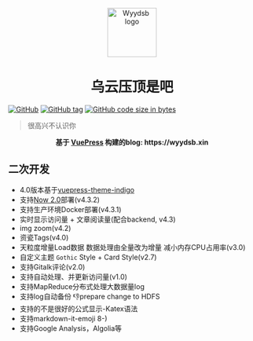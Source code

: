 <p align="center"><a href="https://wyydsb.xin" target="_blank" rel="noopener noreferrer"><img width="100" src="https://cdn.nlark.com/yuque/0/2018/png/104214/1534957905839-d580e42e-3899-4403-be32-c068e5c9eef4.png" alt="Wyydsb logo"></a></p>
<h1 align="center">乌云压顶是吧</h1>

[![GitHub](https://img.shields.io/github/license/iofu728/blog.svg?style=popout-square)](https://github.com/iofu728/blog//master/LICENSE)
[![GitHub tag](https://img.shields.io/github/tag/iofu728/blog.svg?style=popout-square)](https://github.com/iofu728/blog/releases)
[![GitHub code size in bytes](https://img.shields.io/github/languages/code-size/iofu728/blog.svg?style=popout-square)](https://github.com/iofu728/blog)

> 很高兴不认识你

<div align="center">
  <strong>
     基于 <a href="https://vuepress.vuejs.org/">VuePress</a> 构建的blog: https://wyydsb.xin
  </strong>
</div>


## 二次开发
* 4.0版本基于[vuepress-theme-indigo](https://github.com/yscoder/vuepress-theme-indigo)
* 支持[Now 2.0](https://zeit.co)部署(v4.3.2)
* 支持生产环境Docker部署(v4.3.1)
* 实时显示访问量 + 文章阅读量(配合backend, v4.3)
* img zoom(v4.2)
* 资瓷Tags(v4.0)
* 天粒度增量Load数据 数据处理由全量改为增量 减小内存CPU占用率(v3.0)
* 自定义主题 `Gothic` Style + Card Style(v2.7)
* 支持Gitalk评论(v2.0)
* 支持自动处理、并更新访问量(v1.0)
* 支持MapReduce分布式处理大数据量log
* 支持log自动备份 :-1:prepare change to HDFS
* 支持的不是很好的公式显示-Katex语法
* 支持markdown-it-emoji 8-)
* 支持Google Analysis，Algolia等<script/>自动部署
* 参考[`Nginx 调优`](https://wyydsb.xin/other/nginx.html), [`从日志中识别 Spider`](https://wyydsb.xin/other/spider.html) 进行反爬处理

## 开发指南

[Latest release 👉 ](https://github.com/iofu728/blog/releases)

```bash
# Dev
$ wget https://github.com/iofu728/blog/archive/v4.3.2.tar.gz
$ tar -zxvf v4.3.2.tar.gz
$ cd blog-4.3.2
$ yarn
$ yarn doc:dev

# Deploy
$ vim script/constant.sh  #Change Service Path
$ bash script/
```

### Docker

```bash
$ docker pull iofu728/blog:v4.3.2
$ docker pull iofu728/blog:backend-v4.3.2
```

### Backend
```bash
# mysql config
$ cp blog-backend/blog-repository/src/main/resources/application.yml.temple blog-backend/blog-repository/src/main/resources/application.yml

# gradle build
$ cd blog-backend
$ ./gradlew clean build -x test
$ nohup java -jar blog-collector/build/libs/blog-collector-4.3.0-SNAPSHOT.jar >> test.txt 2>&1 &
```

## 部署指南
```bash
.
├── README.md
├── blog-backend
│   ├── blog-collector
│   │   └── src
│   │       ├── main
│   │       │   ├── java
│   │       │   │   └── com.github.iofu728.blog.collector
│   │       │   │       ├── BlogCollectorApplicationContext.java
│   │       │   │       ├── bo
│   │       │   │       ├── collector
│   │       │   │       ├── consts
│   │       │   │       ├── filter
│   │       │   │       └── service
│   │       │   └── resources
│   │       └── test
│   ├── blog-repository
│   │   └── src
│   │       ├── main
│   │       │   ├── java
│   │       │   │   └── com.github.iofu728.blog.repository
│   │       │   │       ├── BlogRepositoryApplicationContext.java
│   │       │   │       ├── dataSource
│   │       │   │       ├── entity
│   │       │   │       ├── enums
│   │       │   │       ├── mapper
│   │       │   │       └── repository
│   │       │   └── resources
│   ├── build.gradle
│   ├── gradle.properties
│   ├── gradlew
│   ├── gradlew.bat
│   └── settings.gradle
├── script
│   ├── KPI.java                   // MapReduce prepare.java
│   ├── PersonVersion.java         // MapReduce Map&Reduce.java
│   ├── backup.sh                  // backup shell
│   ├── build.sh                   // build shell
│   ├── constant.sh                // Services Path *important 需设置(Need Set when you deploy)
│   ├── crontable.sh               // 每分钟调用pv.sh设置
│   ├── day.sh                     // 每日数据采集脚本  天粒度
└── └── pv.sh                      // pv计算及更新脚本 5s粒度
```

PS: 有一部分更新脚本放在[iofu728/spider-press](https://github.com/iofu728/spider-press)
